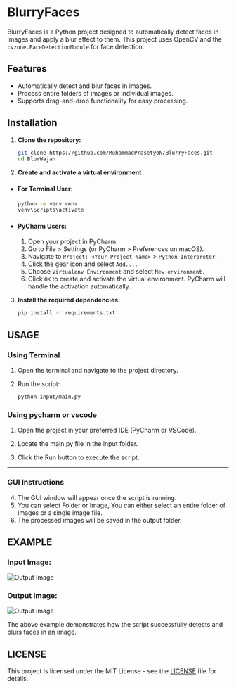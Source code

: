 # BlurryFaces

BlurryFaces is a Python project designed to automatically detect faces in images and apply a blur effect to them. This project uses OpenCV and the `cvzone.FaceDetectionModule` for face detection.

## Features
- Automatically detect and blur faces in images.
- Process entire folders of images or individual images.
- Supports drag-and-drop functionality for easy processing.

## Installation

1. **Clone the repository:**

   ```bash
   git clone https://github.com/MuhammadPrasetyoN/BlurryFaces.git
   cd BlurWajah
    ```
2.  **Create and activate a virtual environment**
    
- #### For Terminal User:
    
    ```bash
    python -m venv venv
    venv\Scripts\activate
    ```
- #### PyCharm Users: 

    1. Open your project in PyCharm.
    2. Go to File > Settings (or PyCharm > Preferences on macOS).
    3. Navigate to `Project: <Your Project Name>` > `Python Interpreter`.
    4. Click the gear icon and select `Add....`
    5. Choose `Virtualenv Environment` and select `New environment.`
    6. Click `OK` to create and activate the virtual environment. PyCharm will handle the activation automatically.

3. **Install the required dependencies:**
    ```bash
    pip install -r requirements.txt
    ```
## USAGE
    
### Using Terminal

 1. Open the terminal and navigate to the project directory.
 2. Run the script:
 
    ```bash
    python input/main.py
    ```

### Using pycharm or vscode
1. Open the project in your preferred IDE (PyCharm or VSCode).

2. Locate the main.py file in the input folder.

3. Click the Run button to execute the script.

--------
### GUI Instructions
4. The GUI window will appear once the script is running.
5. You can select Folder or Image, You can either select an entire folder of images or a single image file.
6. The processed images will be saved in the output folder.


## EXAMPLE

### Input Image:
![Output Image](/img/example_input.png)

### Output Image:
![Output Image](/img/example_output.png)

The above example demonstrates how the script successfully detects and blurs faces in an image.

## LICENSE

This project is licensed under the MIT License - see the [LICENSE](./LICENSE) file for details.
